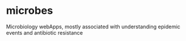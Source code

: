 # microbes
Microbiology webApps, mostly associated with understanding epidemic events and antibiotic resistance
